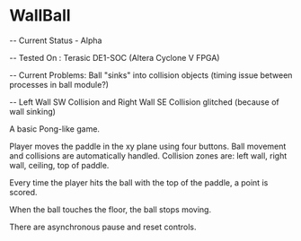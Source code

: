 # WallBall

-- Current Status - Alpha

-- Tested On : Terasic DE1-SOC (Altera Cyclone V FPGA)

-- Current Problems: Ball "sinks" into collision objects (timing issue between processes in ball module?)

--                   Left Wall SW Collision and Right Wall SE Collision glitched (because of wall sinking)
                     
A basic Pong-like game. 

Player moves the paddle in the xy plane using four buttons. 
Ball movement and collisions are automatically handled.
Collision zones are: left wall, right wall, ceiling, top of paddle.

Every time the player hits the ball with the top of the paddle, a point is scored.

When the ball touches the floor, the ball stops moving.

There are asynchronous pause and reset controls.
